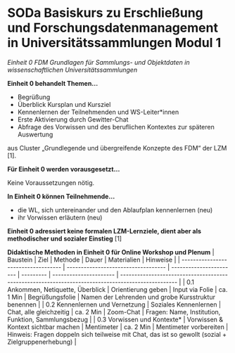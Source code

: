 <!--

author: Rebekka Reichert und Canan Hastik  
email:    
version:  v1
language: DE

icon:     https://raw.githubusercontent.com/chastik/Beratung_Dateityp_Bild/refs/heads/main/SODa-Logo_full.svg
link:     https://raw.githubusercontent.com/chastik/Beratung/refs/heads/main/soda.css

comment:  WissKi SODA OERs

-->

# SODa Basiskurs zu Erschließung und Forschungsdatenmanagement in Universitätssammlungen Modul 1 

*Einheit 0 FDM Grundlagen für Sammlungs- und Objektdaten in wissenschaftlichen Universitätssammlungen* 
<!-- kurz: Einheit1_FDMGrundlagen_in_wiss.Unisammlungen -->


**Einheit 0 behandelt Themen…**

- Begrüßung
- Überblick Kursplan und Kursziel
- Kennenlernen der Teilnehmenden und WS-Leiter*innen
- Erste Aktivierung durch Gewitter-Chat
- Abfrage des Vorwissen und des beruflichen Kontextes zur späteren Auswertung

aus Cluster „Grundlegende und übergreifende Konzepte des FDM“ der LZM [1].


**Für Einheit 0 werden vorausgesetzt…**

Keine Voraussetzungen nötig.

**In Einheit 0 können Teilnehmende…**

- die WL, sich untereinander und den Ablaufplan kennenlernen (neu)
- ihr Vorwissen erläutern (neu)

**Einheit 0 adressiert keine formalen LZM-Lernziele, dient aber als methodischer und sozialer Einstieg** [1]


**Didaktische Methoden in Einheit 0 für Online Workshop und Plenum**
| Baustein                            | Ziel                                | Methode                 | Dauer     | Materialien            | Hinweise                                                                                           |
| ----------------------------------- | ----------------------------------- | ----------------------- | --------- | ---------------------- | -------------------------------------------------------------------------------------------------- |
| 0.1 Ankommen, Netiquette, Überblick | Orientierung geben                  | Input via Folie         | ca. 1 Min | Begrüßungsfolie        | Namen der Lehrenden und grobe Kursstruktur benennen                                                |
| 0.2 Kennenlernen und Vernetzung     | Soziales Kennenlernen               | Chat, alle gleichzeitig | ca. 2 Min | Zoom-Chat              | Fragen: Name, Institution, Funktion, Sammlungsbezug                                                |
| 0.3 Vorwissen und Kontexte*         | Vorwissen & Kontext sichtbar machen | Mentimeter              | ca. 2 Min | Mentimeter vorbereiten | Hinweis: Fragen doppeln sich teilweise mit Chat, das ist so gewollt (sozial + Zielgruppenerhebung) |
